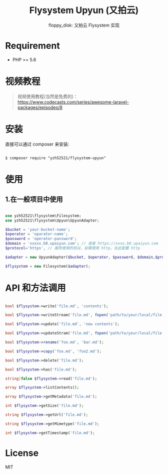 <h1 align="center">Flysystem Upyun (又拍云)</h1>

<p align="center">floppy_disk: 又拍云 Flysystem 实现</p>

# Requirement

- PHP >= 5.6

# 视频教程

> 视频使用教程(当然是免费的)：https://www.codecasts.com/series/awesome-laravel-packages/episodes/8

# 安装

直接可以通过 composer 来安装:

```shell

$ composer require "yzh52521/flysystem-upyun"
```

# 使用

## 1.在一般项目中使用

```php

use yzh52521\flysystem\Filesystem;
use yzh52521\flysystem\Upyun\UpyunAdapter;

$bucket = 'your-bucket-name';
$operator = 'oparator-name';
$password = 'operator-password';
$domain = 'xxxxx.b0.upaiyun.com'; // 或者 https://xxxx.b0.upaiyun.com
$protocol='https', // 服务使用的协议，如需使用 http，在此配置 http

$adapter = new UpyunAdapter($bucket, $operator, $password, $domain,$protocol);

$flysystem = new Filesystem($adapter);

```

# API 和方法调用

```php

bool $flysystem->write('file.md', 'contents');

bool $flysystem->writeStream('file.md', fopen('path/to/your/local/file.jpg', 'r'));

bool $flysystem->update('file.md', 'new contents');

bool $flysystem->updateStram('file.md', fopen('path/to/your/local/file.jpg', 'r'));

bool $flysystem->rename('foo.md', 'bar.md');

bool $flysystem->copy('foo.md', 'foo2.md');

bool $flysystem->delete('file.md');

bool $flysystem->has('file.md');

string|false $flysystem->read('file.md');

array $flysystem->listContents();

array $flysystem->getMetadata('file.md');

int $flysystem->getSize('file.md');

string $flysystem->getUrl('file.md'); 

string $flysystem->getMimetype('file.md');

int $flysystem->getTimestamp('file.md');

```

# License

MIT
